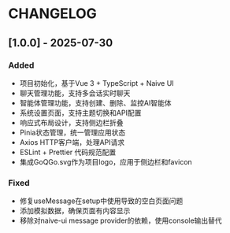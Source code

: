 # CHANGELOG

## [1.0.0] - 2025-07-30

### Added
- 项目初始化，基于Vue 3 + TypeScript + Naive UI
- 聊天管理功能，支持多会话实时聊天
- 智能体管理功能，支持创建、删除、监控AI智能体
- 系统设置页面，支持主题切换和API配置
- 响应式布局设计，支持侧边栏折叠
- Pinia状态管理，统一管理应用状态
- Axios HTTP客户端，处理API请求
- ESLint + Prettier 代码规范配置
- 集成GoQGo.svg作为项目logo，应用于侧边栏和favicon

### Fixed
- 修复useMessage在setup中使用导致的空白页面问题
- 添加模拟数据，确保页面有内容显示
- 移除对naive-ui message provider的依赖，使用console输出替代
